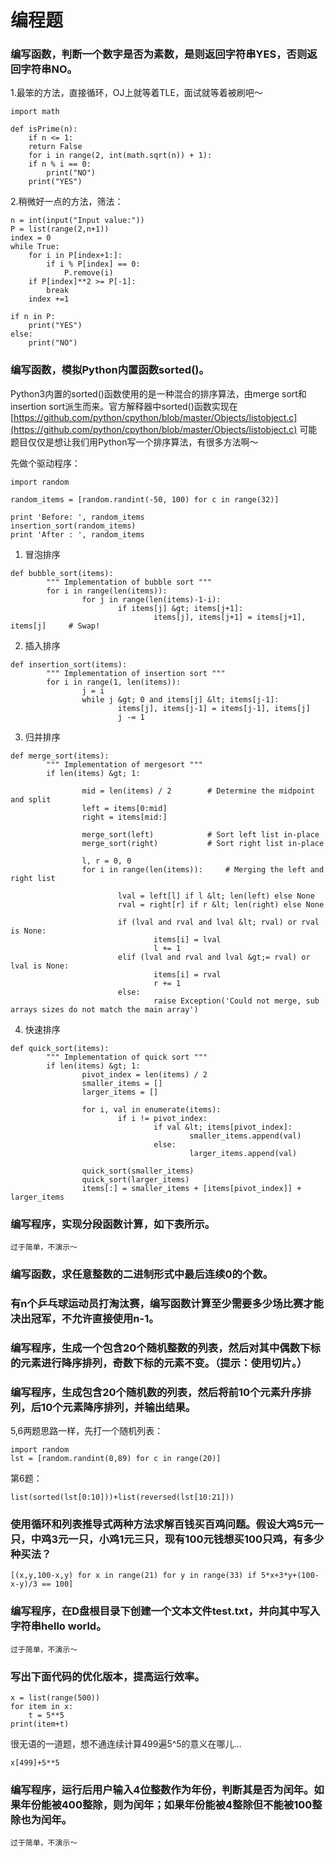 # 编程题

### 编写函数，判断一个数字是否为素数，是则返回字符串YES，否则返回字符串NO。

1.最笨的方法，直接循环，OJ上就等着TLE，面试就等着被刷吧～
```
import math  

def isPrime(n):  
    if n <= 1:  
    return False
    for i in range(2, int(math.sqrt(n)) + 1):  
    if n % i == 0:  
        print("NO")
    print("YES")
```
2.稍微好一点的方法，筛法：
```
n = int(input("Input value:"))
P = list(range(2,n+1))
index = 0
while True:
    for i in P[index+1:]:
        if i % P[index] == 0:
            P.remove(i)
    if P[index]**2 >= P[-1]:
        break
    index +=1

if n in P:
    print("YES")
else:
    print("NO")
```

### 编写函数，模拟Python内置函数sorted()。

Python3内置的sorted()函数使用的是一种混合的排序算法，由merge sort和insertion sort派生而来。官方解释器中sorted()函数实现在[https://github.com/python/cpython/blob/master/Objects/listobject.c](https://github.com/python/cpython/blob/master/Objects/listobject.c)
可能题目仅仅是想让我们用Python写一个排序算法，有很多方法啊～

先做个驱动程序：
```
import random

random_items = [random.randint(-50, 100) for c in range(32)]

print 'Before: ', random_items
insertion_sort(random_items)
print 'After : ', random_items
```
1. 冒泡排序
```
def bubble_sort(items):
        """ Implementation of bubble sort """
        for i in range(len(items)):
                for j in range(len(items)-1-i):
                        if items[j] &gt; items[j+1]:
                                items[j], items[j+1] = items[j+1], items[j]     # Swap!
```
2. 插入排序
```
def insertion_sort(items):
        """ Implementation of insertion sort """
        for i in range(1, len(items)):
                j = i
                while j &gt; 0 and items[j] &lt; items[j-1]:
                        items[j], items[j-1] = items[j-1], items[j]
                        j -= 1
```
3. 归并排序
```
def merge_sort(items):
        """ Implementation of mergesort """
        if len(items) &gt; 1:

                mid = len(items) / 2        # Determine the midpoint and split
                left = items[0:mid]
                right = items[mid:]

                merge_sort(left)            # Sort left list in-place
                merge_sort(right)           # Sort right list in-place

                l, r = 0, 0
                for i in range(len(items)):     # Merging the left and right list

                        lval = left[l] if l &lt; len(left) else None
                        rval = right[r] if r &lt; len(right) else None

                        if (lval and rval and lval &lt; rval) or rval is None:
                                items[i] = lval
                                l += 1
                        elif (lval and rval and lval &gt;= rval) or lval is None:
                                items[i] = rval
                                r += 1
                        else:
                                raise Exception('Could not merge, sub arrays sizes do not match the main array')
```
4. 快速排序
```
def quick_sort(items):
        """ Implementation of quick sort """
        if len(items) &gt; 1:
                pivot_index = len(items) / 2
                smaller_items = []
                larger_items = []

                for i, val in enumerate(items):
                        if i != pivot_index:
                                if val &lt; items[pivot_index]:
                                        smaller_items.append(val)
                                else:
                                        larger_items.append(val)

                quick_sort(smaller_items)
                quick_sort(larger_items)
                items[:] = smaller_items + [items[pivot_index]] + larger_items
```

### 编写程序，实现分段函数计算，如下表所示。
```
过于简单，不演示～
```

### 编写函数，求任意整数的二进制形式中最后连续0的个数。

### 有n个乒乓球运动员打淘汰赛，编写函数计算至少需要多少场比赛才能决出冠军，不允许直接使用n-1。

### 编写程序，生成一个包含20个随机整数的列表，然后对其中偶数下标的元素进行降序排列，奇数下标的元素不变。（提示：使用切片。）

### 编写程序，生成包含20个随机数的列表，然后将前10个元素升序排列，后10个元素降序排列，并输出结果。

5,6两题思路一样，先打一个随机列表：
```
import random
lst = [random.randint(0,89) for c in range(20)]
```

第6题：
```
list(sorted(lst[0:10]))+list(reversed(lst[10:21]))
```

### 使用循环和列表推导式两种方法求解百钱买百鸡问题。假设大鸡5元一只，中鸡3元一只，小鸡1元三只，现有100元钱想买100只鸡，有多少种买法？
```
[(x,y,100-x,y) for x in range(21) for y in range(33) if 5*x+3*y+(100-x-y)/3 == 100]
```

### 编写程序，在D盘根目录下创建一个文本文件test.txt，并向其中写入字符串hello world。
```
过于简单，不演示～
```

### 写出下面代码的优化版本，提高运行效率。
```
x = list(range(500))
for item in x:
    t = 5**5
print(item+t)
```
很无语的一道题，想不通连续计算499遍5^5的意义在哪儿...
```
x[499]+5**5
```

### 编写程序，运行后用户输入4位整数作为年份，判断其是否为闰年。如果年份能被400整除，则为闰年；如果年份能被4整除但不能被100整除也为闰年。
```
过于简单，不演示～
```
